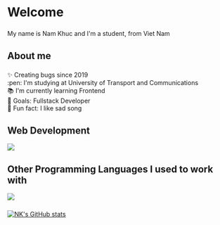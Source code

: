 <h1 align="left">Welcome</h1>

###

<p align="left">My name is Nam Khuc and I'm a student, from Viet Nam</p>

###

<h2 align="left">About me</h2>

###

<p align="left">✨ Creating bugs since 2019 <br> :pen: I'm studying at University of Transport and Communications <br>📚 I'm currently learning Frontend<br>🎯 Goals: Fullstack Developer<br>🎲 Fun fact: I like sad song</p>

###
<h2 align="left">Web Development</h2>
<p align="left">
  <a href="https://skillicons.dev">
    <img src="https://skillicons.dev/icons?i=html,css,bootstrap,tailwind,js,ts,react" />
  </a>
</p>
<h2 align="left">Other Programming Languages I used to work with</h2>
<p align="left">
  <a href="https://skillicons.dev">
    <img src="https://skillicons.dev/icons?i=c,cpp,python,java" />
  </a>
</p>

###
[![NK's GitHub stats](https://github-readme-stats.vercel.app/api?username=nkdkhtl&theme=dark)](https://github.com/anuraghazra/github-readme-stats)



